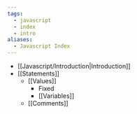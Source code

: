 ```yaml
---
tags:
  - javascript
  - index
  - intro
aliases:
  - Javascript Index
---
```

- [[Javascript/Introduction|Introduction]]
- [[Statements]]
	- [[Values]]
		- Fixed
		- [[Variables]]
	- [[Comments]]